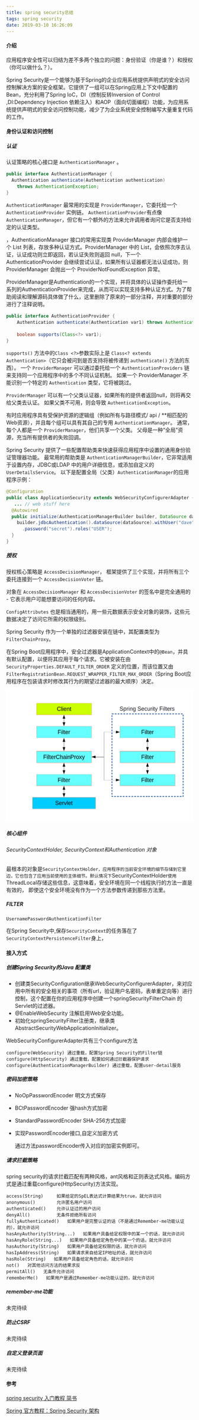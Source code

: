 ```yaml
---
title: spring security总结
tags: spring security
date: 2019-03-10 16:26:09
---
```


#### 介绍

应用程序安全性可以归结为差不多两个独立的问题：身份验证（你是谁？）和授权（你可以做什么？）。

Spring Security是一个能够为基于Spring的企业应用系统提供声明式的安全访问控制解决方案的安全框架。它提供了一组可以在Spring应用上下文中配置的Bean，充分利用了Spring IoC，DI（控制反转Inversion of Control ,DI:Dependency Injection 依赖注入）和AOP（面向切面编程）功能，为应用系统提供声明式的安全访问控制功能，减少了为企业系统安全控制编写大量重复代码的工作。

#### 身份认证和访问控制

##### 认证

认证策略的核心接口是 `AuthenticationManager` 。

```JAVA
public interface AuthenticationManager {
  Authentication authenticate(Authentication authentication)
    throws AuthenticationException;
}
```

`AuthenticationManager` 最常用的实现是 `ProviderManager`，它委托给一个`AuthenticationProvider` 实例链。 `AuthenticationProvider`有点像`AuthenticationManager`，但它有一个额外的方法来允许调用者询问它是否支持给定的认证类型。

，AuthenticationManager 接口的常用实现类 ProviderManager 内部会维护一个 List<AuthenticationProvider> 列表，存放多种认证方式。ProviderManager 中的 List，会依照次序去认证，认证成功则立即返回，若认证失败则返回 null，下一个AuthenticationProvider 会继续尝试认证，如果所有认证器都无法认证成功，则 ProviderManager 会抛出一个 ProviderNotFoundException 异常。

ProviderManager是Authentication的一个实现，并将具体的认证操作委托给一系列的AuthenticationProvider来完成，从而可以实现支持多种认证方式。为了帮助阅读和理解源码具体做了什么，这里删除了原来的一部分注释，并对重要的部分进行了注释说明。

```java
public interface AuthenticationProvider {
    Authentication authenticate(Authentication var1) throws AuthenticationException;

    boolean supports(Class<?> var1);
}
```

`supports()` 方法中的`Class <?>`参数实际上是 `Class<? extends Authentication>`（它只会被问到是否支持将被传递到 `authenticate()` 方法的东西）。 一个 `ProviderManager` 可以通过委托给一个 `AuthenticationProviders` 链来支持同一个应用程序中的多个不同认证机制。 如果一个 ProviderManager 不能识别一个特定的 `Authentication` 类型，它将被跳过。

`ProviderManager` 可以有一个父类认证器，如果所有的提供者返回null，则将再交给父类去认证。 如果父类不可用，则会导致 `AuthenticationException`。

有时应用程序具有受保护资源的逻辑组（例如所有与路径模式/ api / **相匹配的Web资源），并且每个组可以具有其自己的专用 `AuthenticationManager`。 通常，每个人都是一个 `ProviderManager`，他们共享一个父类。 父母是一种“全局”资源，充当所有提供者的失败回调。

Spring Security 提供了一些配置帮助类来快速获得应用程序中设置的通用身份验证管理器功能。 最常用的帮助类是 `AuthenticationManagerBuilder`，它非常适用于设置内存，JDBC或LDAP 中的用户详细信息，或添加自定义的`UserDetailsService`。 以下是配置全局（父类）`AuthenticationManager`的应用程序示例：

```java
@Configuration
public class ApplicationSecurity extends WebSecurityConfigurerAdapter {
   ... // web stuff here
  @Autowired
  public initialize(AuthenticationManagerBuilder builder, DataSource dataSource) {
    builder.jdbcAuthentication().dataSource(dataSource).withUser("dave")
      .password("secret").roles("USER");
  }
}
```

##### 授权

授权核心策略是 `AccessDecisionManager`， 框架提供了三个实现，并将所有三个委托连接到一个 `AccessDecisionVoter` 链。

对象在 `AccessDecisionManager` 和 `AccessDecisionVoter` 的签名中是完全通用的 - 它表示用户可能想要访问的任何内容。

`ConfigAttributes` 也是相当通用的，用一些元数据表示安全对象的装饰，这些元数据决定了访问它所需的权限级别。

Spring Security 作为一个单独的过滤器安装在链中，其配置类型为 `FilterChainProxy`。

在Spring Boot应用程序中，安全过滤器是ApplicationContext中的`@Bean`，并具有默认配置，以便将其应用于每个请求。它被安装在由 `SecurityProperties.DEFAULT_FILTER_ORDER` 定义的位置，而该位置又由`FilterRegistrationBean.REQUEST_WRAPPER_FILTER_MAX_ORDER`（Spring Boot应用程序在包装请求时修改其行为的期望过滤器的最大顺序）决定。

![1](/images/security-filters.png)

##### 核心组件

###### SecurityContextHolder, SecurityContext和Authentication 对象

最根本的对象是`SecurityContextHolder，应用程序的当前安全环境的细节存储到它里边，它也包含了应用当前使用的主体细节。默认情况下`SecurityContextHolder`使用`ThreadLocal存储这些信息，这意味着，安全环境在同一个线程执行的方法一直是有效的， 即使这个安全环境没有作为一个方法参数传递到那些方法里。

##### FILTER

```
UsernamePasswordAuthenticationFilter
```

在Spring Security中,保存`SecurityContext`的任务落在了`SecurityContextPersistenceFilter`身上，

#### 接入方式

##### 创建Spring Security的Java 配置类
* 创建类SecurityConfiguration继承WebSecurityConfigurerAdapter，来对应用中所有的安全相关的事项（所有url，验证用户名密码，表单重定向等）进行控制，这个配置在你的应用程序中创建一个springSecurityFilterChain 的Servlet的过滤器。
* @EnableWebSecurity 注解启用Web安全功能。
* 初始化springSecurityFilter注册类，继承类AbstractSecurityWebApplicationInitializer。

 WebSecurityConfigurerAdapter共有三个configure方法

```
configure(WebSecurity) 通过重载，配置Spring Security的Filter链
configure(HttpSecurity) 通过重载，配置如何通过拦截器保护请求
configure(AuthenticationManagerBuilder) 通过重载，配置user-detail服务
```

##### 密码加密策略

* NoOpPasswordEncoder 明文方式保存

* BCtPasswordEncoder 强hash方式加密

* StandardPasswordEncoder SHA-256方式加密

* 实现PasswordEncoder接口,自定义加密方式

  通过方法passwordEncoder传入对应的加密实例即可。

##### 请求拦截策略

spring security的请求拦截匹配有两种风格，ant风格和正则表达式风格。编码方式是通过重载configure(HttpSecurity)方法实现。

```
access(String)     如果给定的SpEL表达式计算结果为true，就允许访问
anonymous()        允许匿名用户访问
authenticated()    允许认证过的用户访问
denyAll()          无条件拒绝所有访问
fullyAuthenticated()   如果用户是完整认证的话（不是通过Remember-me功能认证的），就允许访问
hasAnyAuthority(String...)   如果用户具备给定权限中的某一个的话，就允许访问
hasAnyRole(String...)   如果用户具备给定角色中的某一个的话，就允许访问
hasAuthority(String)   如果用户具备给定权限的话，就允许访问
hasIpAddress(String)   如果请求来自给定IP地址的话，就允许访问
hasRole(String)   如果用户具备给定角色的话，就允许访问
not()   对其他访问方法的结果求反
permitAll()   无条件允许访问
rememberMe()   如果用户是通过Remember-me功能认证的，就允许访问
```



##### remember-me功能

未完待续

##### 防止CSRF

未完待续

##### 自定义登录页面

未完待续

#### 参考

[spring security 入门教程 简书](https://www.jianshu.com/p/76bfa6743ba9)

[Spring 官方教程：Spring Security 架构](http://www.spring4all.com/article/554)